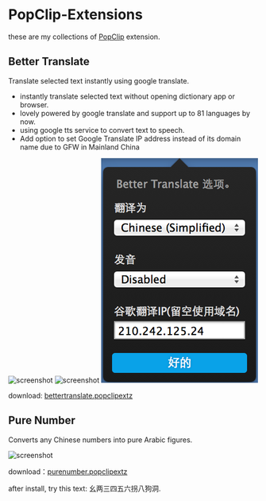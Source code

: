 # PopClip-Extensions

these are my collections of [PopClip][popclip] extension.

## Better Translate

Translate selected text instantly using google translate.

* instantly translate selected text without opening dictionary app or browser.
* lovely powered by google translate and support up to 81 languages by now.
* using google tts service to convert text to speech.
* Add option to set Google Translate IP address instead of its domain name due to GFW in Mainland China

![screenshot](docs/screen_bettertranslate1.png)
![screenshot](docs/screen_bettertranslate2.png)
![screenshot](docs/screen_bettertranslate3.png)

download: [bettertranslate.popclipextz][bettertranslate]


## Pure Number

Converts any Chinese numbers into pure Arabic figures.

![screenshot](docs/screenshot.gif)

download：[purenumber.popclipextz][purenumber]

after install, try this text: 幺两三四五六拐八狗洞.

[popclip]: http://pilotmoon.com/popclip/
[purenumber]: https://github.com/harmy/PopClip-Extensions/raw/master/extensions/PureNumber.popclipextz
[bettertranslate]: https://github.com/harmy/PopClip-Extensions/raw/master/extensions/BetterTranslate.popclipextz